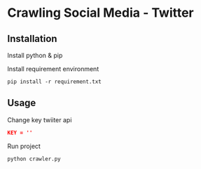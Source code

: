 # Crawling Social Media - Twitter



## Installation

Install python & pip


Install requirement environment

```
pip install -r requirement.txt
```



## Usage

Change key twiiter api

```json
KEY = ''
```

Run project

```
python crawler.py
```

